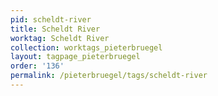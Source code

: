 ```yaml
---
pid: scheldt-river
title: Scheldt River
worktag: Scheldt River
collection: worktags_pieterbruegel
layout: tagpage_pieterbruegel
order: '136'
permalink: /pieterbruegel/tags/scheldt-river
---
```

